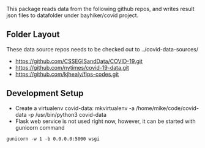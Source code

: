This package reads data from the following github repos, and writes result json files to datafolder under bayhiker/covid project.

## Folder Layout

These data source repos needs to be checked out to ../covid-data-sources/

- https://github.com/CSSEGISandData/COVID-19.git
- https://github.com/nytimes/covid-19-data.git
- https://github.com/kjhealy/fips-codes.git

## Development Setup

- Create a virtualenv covid-data: mkvirtualenv -a /home/mike/code/covid-data -p /usr/bin/python3 covid-data
- Flask web service is not used right now, however, it can be started with gunicorn command

```
gunicorn -w 1 -b 0.0.0.0:5000 wsgi
```
